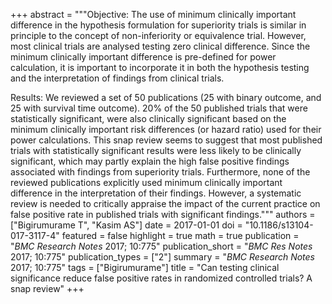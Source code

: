 +++
abstract = """Objective: The use of minimum clinically important difference in the hypothesis formulation for superiority trials is similar in principle to the concept of non-inferiority or equivalence trial. However, most clinical trials are analysed testing zero clinical difference. Since the minimum clinically important difference is pre-defined for power calculation, it is important to incorporate it in both the hypothesis testing and the interpretation of findings from clinical trials.

Results: We reviewed a set of 50 publications (25 with binary outcome, and 25 with survival time outcome). 20% of the 50 published trials that were statistically significant, were also clinically significant based on the minimum clinically important risk differences (or hazard ratio) used for their power calculations. This snap review seems to suggest that most published trials with statistically significant results were less likely to be clinically significant, which may partly explain the high false positive findings associated with findings from superiority trials. Furthermore, none of the reviewed publications explicitly used minimum clinically important difference in the interpretation of their findings. However, a systematic review is needed to critically appraise the impact of the current practice on false positive rate in published trials with significant findings."""
authors = ["Bigirumurame T", "Kasim AS"]
date = 2017-01-01
doi = "10.1186/s13104-017-3117-4"
featured = false
highlight = true
math = true
publication = "*BMC Research Notes* 2017; 10:775"
publication_short = "*BMC Res Notes* 2017; 10:775"
publication_types = ["2"]
summary = "*BMC Research Notes* 2017; 10:775"
tags = ["Bigirumurame"]
title = "Can testing clinical significance reduce false positive rates in randomized controlled trials? A snap review"
+++
